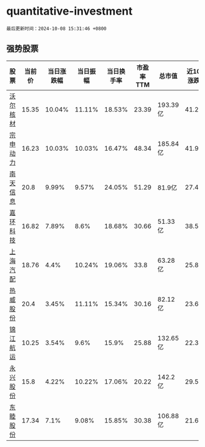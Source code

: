 # quantitative-investment

`最后更新时间：2024-10-08 15:31:46 +0800`

## 强势股票

|股票|当前价|当日涨跌幅|当日振幅|当日换手率|市盈率TTM|总市值|近10日涨跌幅|
|----|----|----|----|----|----|----|----|
|[沃尔核材](https://xueqiu.com/S/SZ002130)|15.35|10.04%|11.11%|18.53%|23.39|193.39亿|41.21%|
|[宗申动力](https://xueqiu.com/S/SZ001696)|16.23|10.03%|10.03%|16.47%|48.34|185.84亿|41.99%|
|[南天信息](https://xueqiu.com/S/SZ000948)|20.8|9.99%|9.57%|24.05%|51.29|81.9亿|27.45%|
|[嘉环科技](https://xueqiu.com/S/SH603206)|16.82|7.89%|8.6%|18.68%|30.66|51.33亿|38.55%|
|[上海汽配](https://xueqiu.com/S/SH603107)|18.76|4.4%|10.24%|19.06%|33.8|63.28亿|25.82%|
|[热威股份](https://xueqiu.com/S/SH603075)|20.4|3.45%|11.11%|15.34%|30.16|82.12亿|23.64%|
|[锦江航运](https://xueqiu.com/S/SH601083)|10.25|3.54%|9.6%|15.9%|25.88|132.65亿|22.32%|
|[永兴股份](https://xueqiu.com/S/SH601033)|15.8|4.22%|10.22%|17.06%|20.22|142.2亿|29.51%|
|[东睦股份](https://xueqiu.com/S/SH600114)|17.34|7.1%|9.08%|15.85%|30.38|106.88亿|21.6%|
